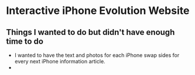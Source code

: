 # Interactive iPhone Evolution Website

## Things I wanted to do but didn't have enough time to do

- I wanted to have the text and photos for each iPhone swap sides for every next iPhone information article. 
- 